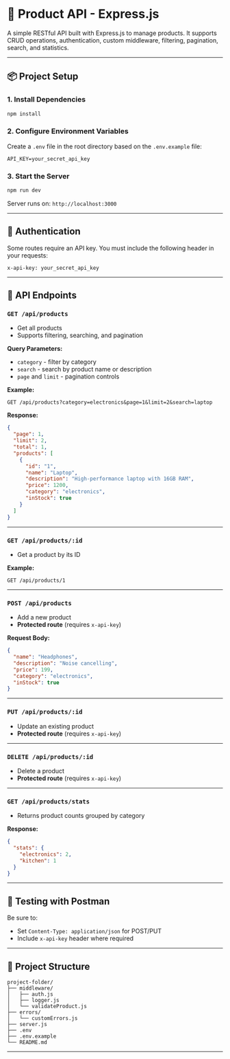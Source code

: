 # 🛒 Product API - Express.js

A simple RESTful API built with Express.js to manage products. It supports CRUD operations, authentication, custom middleware, filtering, pagination, search, and statistics.

---

## 📦 Project Setup

### 1. Install Dependencies

```bash
npm install
```

### 2. Configure Environment Variables

Create a `.env` file in the root directory based on the `.env.example` file:

```
API_KEY=your_secret_api_key
```

### 3. Start the Server

```bash
npm run dev
```

Server runs on: `http://localhost:3000`

---

## 🔐 Authentication

Some routes require an API key. You must include the following header in your requests:

```
x-api-key: your_secret_api_key
```

---

## 📡 API Endpoints

### `GET /api/products`

* Get all products
* Supports filtering, searching, and pagination

**Query Parameters:**

* `category` - filter by category
* `search` - search by product name or description
* `page` and `limit` - pagination controls

**Example:**

```
GET /api/products?category=electronics&page=1&limit=2&search=laptop
```

**Response:**

```json
{
  "page": 1,
  "limit": 2,
  "total": 1,
  "products": [
    {
      "id": "1",
      "name": "Laptop",
      "description": "High-performance laptop with 16GB RAM",
      "price": 1200,
      "category": "electronics",
      "inStock": true
    }
  ]
}
```

---

### `GET /api/products/:id`

* Get a product by its ID

**Example:**

```
GET /api/products/1
```

---

### `POST /api/products`

* Add a new product
* **Protected route** (requires `x-api-key`)

**Request Body:**

```json
{
  "name": "Headphones",
  "description": "Noise cancelling",
  "price": 199,
  "category": "electronics",
  "inStock": true
}
```

---

### `PUT /api/products/:id`

* Update an existing product
* **Protected route** (requires `x-api-key`)

---

### `DELETE /api/products/:id`

* Delete a product
* **Protected route** (requires `x-api-key`)

---

### `GET /api/products/stats`

* Returns product counts grouped by category

**Response:**

```json
{
  "stats": {
    "electronics": 2,
    "kitchen": 1
  }
}
```

---

## 🧪 Testing with Postman

Be sure to:

* Set `Content-Type: application/json` for POST/PUT
* Include `x-api-key` header where required

---

## 📁 Project Structure

```
project-folder/
├── middleware/
│   ├── auth.js
│   ├── logger.js
│   └── validateProduct.js
├── errors/
│   └── customErrors.js
├── server.js
├── .env
├── .env.example
└── README.md
```

---

